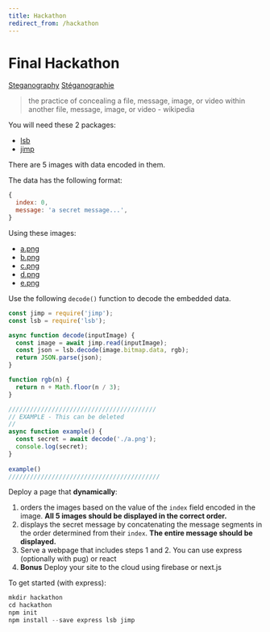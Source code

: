 ```yaml
---
title: Hackathon
redirect_from: /hackathon
---
```


# Final Hackathon

[Steganography](https://en.wikipedia.org/wiki/Steganography) [Stéganographie](https://fr.wikipedia.org/wiki/St%C3%A9ganographie)

> the practice of concealing a file, message, image, or video within another file, message, image, or video - wikipedia

You will need these 2 packages:
* [lsb](https://github.com/hughsk/lsb)
* [jimp](https://github.com/oliver-moran/jimp/tree/master/packages/jimp)

There are 5 images with data encoded in them.

The data has the following format:
```javascript
{
  index: 0,
  message: 'a secret message...',
}
```

Using these images:

* [a.png](images/a.png)
* [b.png](images/b.png)
* [c.png](images/c.png)
* [d.png](images/d.png)
* [e.png](images/e.png)

Use the following `decode()` function to decode the embedded data.

```javascript
const jimp = require('jimp');
const lsb = require('lsb');

async function decode(inputImage) {
  const image = await jimp.read(inputImage);
  const json = lsb.decode(image.bitmap.data, rgb);
  return JSON.parse(json);
}

function rgb(n) {
  return n + Math.floor(n / 3);
}

/////////////////////////////////////////
// EXAMPLE - This can be deleted
//
async function example() {
  const secret = await decode('./a.png');
  console.log(secret);
}
 
example()
//////////////////////////////////////////
```

Deploy a page that **dynamically**:

1. orders the images based on the value of the `index` field encoded in the image. **All 5 images should be displayed in the correct order.**
1. displays the secret message by concatenating the message segments in the order determined from their `index`. **The entire message should be displayed.**
1. Serve a webpage that includes steps 1 and 2. You can use express (optionally with pug) or react
1. **Bonus** Deploy your site to the cloud using firebase or next.js

To get started (with express):
```javascript
mkdir hackathon
cd hackathon
npm init
npm install --save express lsb jimp
```

